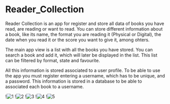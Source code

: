 # Reader_Collection

Reader Collection is an app for register and store all data of books you have read, are reading or want to read. You can store different information about a book, like its name, the format you are reading it (Physical or Digital), the date when you read it or the score you want to give it, among ohters.

The main app view is a list with all the books you have stored. You can search a book and add it, which will later be displayed in the list. This list can be filtered by format, state and favourite.

All this information is stored associated to a user profile. To be able to use the app you must register entering a username, which has to be unique, and a password. This information is stored in a database to be able to associated each book to a username.

!![1](https://user-images.githubusercontent.com/23210811/146775591-bdbd4fcc-a910-4280-8345-c871d3a51ebb.jpg)
!![2](https://user-images.githubusercontent.com/23210811/146775638-298d9ba1-758a-4c14-a82c-5aa81d85d13f.jpg)
!![3](https://user-images.githubusercontent.com/23210811/146775677-707b8b20-1169-4d77-88aa-ce8c4a4da884.jpg)
!![4](https://user-images.githubusercontent.com/23210811/146775710-57cbb75b-85c4-4883-8036-df962c063679.jpg)
!![5](https://user-images.githubusercontent.com/23210811/146775745-5c64eda8-4b6a-43d1-ad5e-30c1923042f5.jpg)
